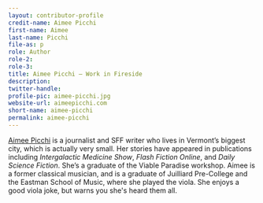 ```yaml
---
layout: contributor-profile
credit-name: Aimee Picchi
first-name: Aimee
last-name: Picchi
file-as: p
role: Author
role-2:
role-3:
title: Aimee Picchi — Work in Fireside
description:
twitter-handle:
profile-pic: aimee-picchi.jpg
website-url: aimeepicchi.com
short-name: aimee-picchi
permalink: aimee-picchi
---
```

[Aimee Picchi](http://aimeepicchi.com/) is a journalist and SFF writer who lives in Vermont’s biggest city, which is actually very small. Her stories have appeared in publications including _Intergalactic Medicine Show_, _Flash Fiction Online_, and _Daily Science Fiction_. She’s a graduate of the Viable Paradise workshop. Aimee is a former classical musician, and is a graduate of Juilliard Pre-College and the Eastman School of Music, where she played the viola. She enjoys a good viola joke, but warns you she's heard them all.
